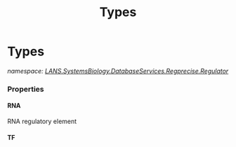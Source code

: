 ﻿---
title: Types
---

# Types
_namespace: [LANS.SystemsBiology.DatabaseServices.Regprecise.Regulator](N-LANS.SystemsBiology.DatabaseServices.Regprecise.Regulator.html)_





### Properties

#### RNA
RNA regulatory element
#### TF


